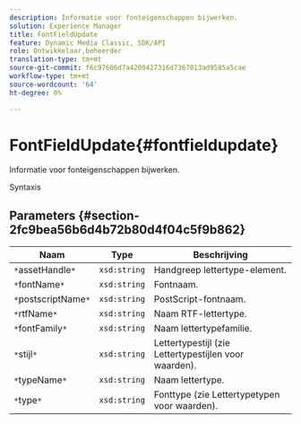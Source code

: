 ```yaml
---
description: Informatie voor fonteigenschappen bijwerken.
solution: Experience Manager
title: FontFieldUpdate
feature: Dynamic Media Classic, SDK/API
role: Ontwikkelaar,beheerder
translation-type: tm+mt
source-git-commit: f6c97606d7a4209427316d7367013ad9585a5cae
workflow-type: tm+mt
source-wordcount: '64'
ht-degree: 0%

---
```



# FontFieldUpdate{#fontfieldupdate}

Informatie voor fonteigenschappen bijwerken.

Syntaxis

## Parameters {#section-2fc9bea56b6d4b72b80d4f04c5f9b862}

| Naam | Type | Beschrijving |
|---|---|---|
| `*`assetHandle`*` | `xsd:string` | Handgreep lettertype-element. |
| `*`fontName`*` | `xsd:string` | Fontnaam. |
| `*`postscriptName`*` | `xsd:string` | PostScript-fontnaam. |
| `*`rtfName`*` | `xsd:string` | Naam RTF-lettertype. |
| `*`fontFamily`*` | `xsd:string` | Naam lettertypefamilie. |
| `*`stijl`*` | `xsd:string` | Lettertypestijl (zie Lettertypestijlen voor waarden). |
| `*`typeName`*` | `xsd:string` | Naam lettertype. |
| `*`type`*` | `xsd:string` | Fonttype (zie Lettertypetypen voor waarden). |

